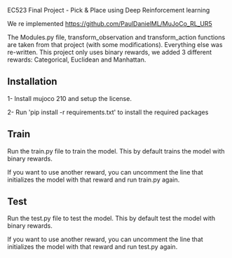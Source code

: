 EC523 Final Project - Pick & Place using Deep Reinforcement learning

We re implemented https://github.com/PaulDanielML/MuJoCo_RL_UR5 

The Modules.py file, transform_observation and transform_action functions are taken from that project (with some modifications). Everything else was re-written. This project only uses binary rewards, we added 3 different rewards: Categorical, Euclidean and Manhattan.

## Installation

1- Install mujoco 210 and setup the license.

2- Run 'pip install -r requirements.txt' to install the required packages

## Train

Run the train.py file to train the model. This by default trains the model with binary rewards.

If you want to use another reward, you can uncomment the line that initializes the model with that reward and run train.py again.


## Test

Run the test.py file to test the model. This by default test the model with binary rewards.

If you want to use another reward, you can uncomment the line that initializes the model with that reward and run test.py again.


